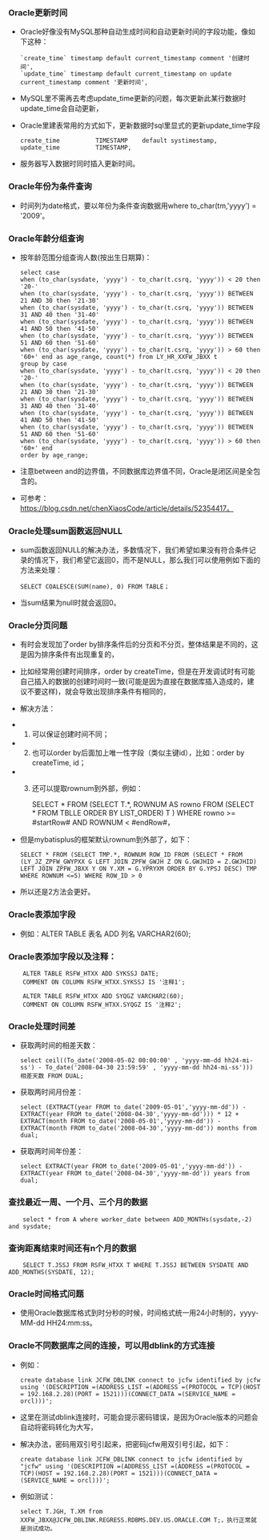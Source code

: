 ### Oracle更新时间
  - Oracle好像没有MySQL那种自动生成时间和自动更新时间的字段功能，像如下这种：

        `create_time` timestamp default current_timestamp comment '创建时间',
        `update_time` timestamp default current_timestamp on update current_timestamp comment '更新时间',
  - MySQL里不需再去考虑update_time更新的问题，每次更新此某行数据时update_time会自动更新，
  - Oracle里建表常用的方式如下，更新数据时sql里显式的更新update_time字段

        create_time          TIMESTAMP    default systimestamp,
        update_time          TIMESTAMP,
  - 服务器写入数据时同时插入更新时间。


### Oracle年份为条件查询
  - 时间列为date格式，要以年份为条件查询数据用where to_char(tm,'yyyy') = '2009'。


### Oracle年龄分组查询
  - 按年龄范围分组查询人数(按出生日期算)：

        select case 
        when (to_char(sysdate, 'yyyy') - to_char(t.csrq, 'yyyy')) < 20 then '20-' 
        when (to_char(sysdate, 'yyyy') - to_char(t.csrq, 'yyyy')) BETWEEN 21 AND 30 then '21-30' 
        when (to_char(sysdate, 'yyyy') - to_char(t.csrq, 'yyyy')) BETWEEN 31 AND 40 then '31-40' 
        when (to_char(sysdate, 'yyyy') - to_char(t.csrq, 'yyyy')) BETWEEN 41 AND 50 then '41-50' 
        when (to_char(sysdate, 'yyyy') - to_char(t.csrq, 'yyyy')) BETWEEN 51 AND 60 then '51-60' 
        when (to_char(sysdate, 'yyyy') - to_char(t.csrq, 'yyyy')) > 60 then '60+' end as age_range, count(*) from LY_HR_XXFW_JBXX t 
        group by case 
        when (to_char(sysdate, 'yyyy') - to_char(t.csrq, 'yyyy')) < 20 then '20-' 
        when (to_char(sysdate, 'yyyy') - to_char(t.csrq, 'yyyy')) BETWEEN 21 AND 30 then '21-30' 
        when (to_char(sysdate, 'yyyy') - to_char(t.csrq, 'yyyy')) BETWEEN 31 AND 40 then '31-40' 
        when (to_char(sysdate, 'yyyy') - to_char(t.csrq, 'yyyy')) BETWEEN 41 AND 50 then '41-50' 
        when (to_char(sysdate, 'yyyy') - to_char(t.csrq, 'yyyy')) BETWEEN 51 AND 60 then '51-60' 
        when (to_char(sysdate, 'yyyy') - to_char(t.csrq, 'yyyy')) > 60 then '60+' end
        order by age_range;

  - 注意between and的边界值，不同数据库边界值不同，Oracle是闭区间是全包含的。

  - 可参考：https://blog.csdn.net/chenXiaosCode/article/details/52354417。


### Oracle处理sum函数返回NULL
  - sum函数返回NULL的解决办法，多数情况下，我们希望如果没有符合条件记录的情况下，我们希望它返回0，而不是NULL，那么我们可以使用例如下面的方法来处理：

        SELECT COALESCE(SUM(name), 0) FROM TABLE；
  - 当sum结果为null时就会返回0。


### Oracle分页问题
  - 有时会发现加了order by排序条件后的分页和不分页，整体结果是不同的，这是因为排序条件有出现重复的，
  - 比如经常用创建时间排序，order by createTime，但是在开发调试时有可能自己插入的数据的创建时间时一致(可能是因为直接在数据库插入造成的，建议不要这样)，就会导致出现排序条件有相同的，
  - 解决方法：
  - 1) 可以保证创建时间不同；
  - 2) 也可以order by后面加上唯一性字段（类似主键id），比如：order by createTime, id；
  - 3) 还可以提取rownum到外部，例如：

        SELECT * FROM (SELECT T.*, ROWNUM AS rowno FROM (SELECT * FROM TBLLE ORDER BY LIST_ORDER) T ) WHERE rowno >= #startRow# AND ROWNUM < #endRow#，
  - 但是mybatisplus的框架默认rownum到外部了，如下：

        SELECT * FROM (SELECT TMP.*, ROWNUM ROW_ID FROM (SELECT * FROM (LY_JZ_ZPFW_GWYPXX G LEFT JOIN ZPFW_GWJH Z ON G.GWJHID = Z.GWJHID) LEFT JOIN ZPFW_JBXX Y ON Y.XM = G.YPRYXM ORDER BY G.YPSJ DESC) TMP WHERE ROWNUM <=5) WHERE ROW_ID > 0
  - 所以还是2方法会更好。


### Oracle表添加字段
  - 例如：ALTER TABLE 表名 ADD 列名 VARCHAR2(60);
  

### Oracle表添加字段以及注释：

        ALTER TABLE RSFW_HTXX ADD SYKSSJ DATE;
        COMMENT ON COLUMN RSFW_HTXX.SYKSSJ IS '注释1'; 

        ALTER TABLE RSFW_HTXX ADD SYQGZ VARCHAR2(60);
        COMMENT ON COLUMN RSFW_HTXX.SYQGZ IS '注释2'; 


### Oracle处理时间差
  - 获取两时间的相差天数：

        select ceil((To_date('2008-05-02 00:00:00' , 'yyyy-mm-dd hh24-mi-ss') - To_date('2008-04-30 23:59:59' , 'yyyy-mm-dd hh24-mi-ss'))) 相差天数 FROM DUAL;

  - 获取两时间月份差：

        select (EXTRACT(year FROM to_date('2009-05-01','yyyy-mm-dd')) - EXTRACT(year FROM to_date('2008-04-30','yyyy-mm-dd'))) * 12 + EXTRACT(month FROM to_date('2008-05-01','yyyy-mm-dd')) - EXTRACT(month FROM to_date('2008-04-30','yyyy-mm-dd')) months from dual;

  - 获取两时间年份差：

        select EXTRACT(year FROM to_date('2009-05-01','yyyy-mm-dd')) - EXTRACT(year FROM to_date('2008-04-30','yyyy-mm-dd')) years from dual;


### 查找最近一周、一个月、三个月的数据

        select * from A where worker_date between ADD_MONTHs(sysdate,-2) and sysdate;


### 查询距离结束时间还有n个月的数据

        SELECT T.JSSJ FROM RSFW_HTXX T WHERE T.JSSJ BETWEEN SYSDATE AND ADD_MONTHS(SYSDATE, 12);


### Oracle时间格式问题
  - 使用Oracle数据库格式到时分秒的时候，时间格式统一用24小时制的，yyyy-MM-dd HH24:mm:ss。


### Oracle不同数据库之间的连接，可以用dblink的方式连接
  - 例如：

        create database link JCFW_DBLINK connect to jcfw identified by jcfw using '(DESCRIPTION =(ADDRESS_LIST =(ADDRESS =(PROTOCOL = TCP)(HOST = 192.168.2.28)(PORT = 1521)))(CONNECT_DATA =(SERVICE_NAME = orcl)))';
  - 这里在测试dblink连接时，可能会提示密码错误，是因为Oracle版本的问题会自动将密码转化为大写，
  - 解决办法，密码用双引号引起来，把密码jcfw用双引号引起，如下：

        create database link JCFW_DBLINK connect to jcfw identified by "jcfw" using '(DESCRIPTION =(ADDRESS_LIST =(ADDRESS =(PROTOCOL = TCP)(HOST = 192.168.2.28)(PORT = 1521)))(CONNECT_DATA =(SERVICE_NAME = orcl)))';
  - 例如测试：

        select T.JGH, T.XM from XXFW_JBXX@JCFW_DBLINK.REGRESS.RDBMS.DEV.US.ORACLE.COM T;，执行正常就是测试成功。


























  
